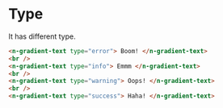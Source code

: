 # Type

It has different type.

```html
<n-gradient-text type="error"> Boom! </n-gradient-text>
<br />
<n-gradient-text type="info"> Emmm </n-gradient-text>
<br />
<n-gradient-text type="warning"> Oops! </n-gradient-text>
<br />
<n-gradient-text type="success"> Haha! </n-gradient-text>
```
